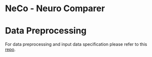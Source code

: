 # NeCo - Neuro Comparer

# Data Preprocessing
For data preprocessing and input data specification please refer to this [repo](https://github.com/jakobtroidl/neco_convert). 



